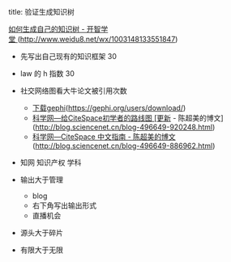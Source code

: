 title: 验证生成知识树

[如何生成自己的知识树 - 开智学堂 ]()(http://www.weidu8.net/wx/1003148133551847)


- 先写出自己现有的知识框架 30
- law 的 h 指数 30
- 社交网络图看大牛论文被引用次数
	- [下载gephi]()(https://gephi.org/users/download/)
	- [科学网—给CiteSpace初学者的路线图 \[更新]() - 陈超美的博文](http://blog.sciencenet.cn/blog-496649-920248.html)
	- [科学网—CiteSpace 中文指南 - 陈超美的博文]()(http://blog.sciencenet.cn/blog-496649-886962.html)

- 知网 知识产权 学科


- 输出大于管理 
	- blog 
	- 右下角写出输出形式
	- 直播机会
- 源头大于碎片
- 有限大于无限

